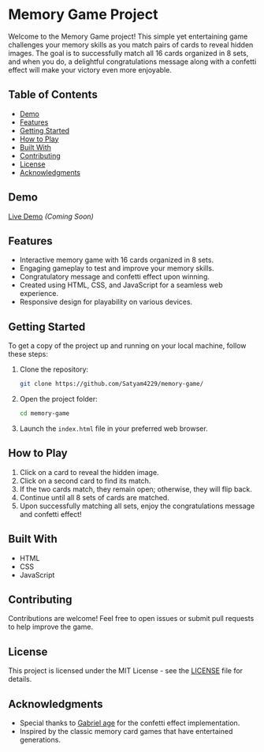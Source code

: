 # Memory Game Project

Welcome to the Memory Game project! This simple yet entertaining game challenges your memory skills as you match pairs of cards to reveal hidden images. The goal is to successfully match all 16 cards organized in 8 sets, and when you do, a delightful congratulations message along with a confetti effect will make your victory even more enjoyable.

## Table of Contents

- [Demo](#demo)
- [Features](#features)
- [Getting Started](#getting-started)
- [How to Play](#how-to-play)
- [Built With](#built-with)
- [Contributing](#contributing)
- [License](#license)
- [Acknowledgments](#acknowledgments)

## Demo

[Live Demo](#) _(Coming Soon)_

## Features

- Interactive memory game with 16 cards organized in 8 sets.
- Engaging gameplay to test and improve your memory skills.
- Congratulatory message and confetti effect upon winning.
- Created using HTML, CSS, and JavaScript for a seamless web experience.
- Responsive design for playability on various devices.

## Getting Started

To get a copy of the project up and running on your local machine, follow these steps:

1. Clone the repository:

   ```bash
   git clone https://github.com/Satyam4229/memory-game/
   ```

2. Open the project folder:

   ```bash
   cd memory-game
   ```

3. Launch the `index.html` file in your preferred web browser.

## How to Play

1. Click on a card to reveal the hidden image.
2. Click on a second card to find its match.
3. If the two cards match, they remain open; otherwise, they will flip back.
4. Continue until all 8 sets of cards are matched.
5. Upon successfully matching all sets, enjoy the congratulations message and confetti effect!

## Built With

- HTML
- CSS
- JavaScript

## Contributing

Contributions are welcome! Feel free to open issues or submit pull requests to help improve the game.

## License

This project is licensed under the MIT License - see the [LICENSE](LICENSE) file for details.

## Acknowledgments

- Special thanks to [Gabriel age](#https://github.com/Agezao) for the confetti effect implementation.
- Inspired by the classic memory card games that have entertained generations.
